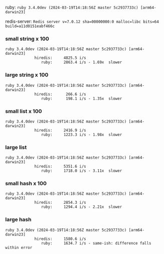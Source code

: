 ruby: `ruby 3.4.0dev (2024-03-19T14:18:56Z master 5c2937733c) [arm64-darwin23]`

redis-server: `Redis server v=7.0.12 sha=00000000:0 malloc=libc bits=64 build=a11d0151eabf466c`


### small string x 100

```
ruby 3.4.0dev (2024-03-19T14:18:56Z master 5c2937733c) [arm64-darwin23]
             hiredis:     4825.5 i/s
                ruby:     2863.4 i/s - 1.69x  slower

```

### large string x 100

```
ruby 3.4.0dev (2024-03-19T14:18:56Z master 5c2937733c) [arm64-darwin23]
             hiredis:      266.6 i/s
                ruby:      198.1 i/s - 1.35x  slower

```

### small list x 100

```
ruby 3.4.0dev (2024-03-19T14:18:56Z master 5c2937733c) [arm64-darwin23]
             hiredis:     2416.9 i/s
                ruby:     1223.3 i/s - 1.98x  slower

```

### large list

```
ruby 3.4.0dev (2024-03-19T14:18:56Z master 5c2937733c) [arm64-darwin23]
             hiredis:     5351.6 i/s
                ruby:     1718.0 i/s - 3.11x  slower

```

### small hash x 100

```
ruby 3.4.0dev (2024-03-19T14:18:56Z master 5c2937733c) [arm64-darwin23]
             hiredis:     2854.3 i/s
                ruby:     1294.4 i/s - 2.21x  slower

```

### large hash

```
ruby 3.4.0dev (2024-03-19T14:18:56Z master 5c2937733c) [arm64-darwin23]
             hiredis:     1580.6 i/s
                ruby:     1634.7 i/s - same-ish: difference falls within error

```

